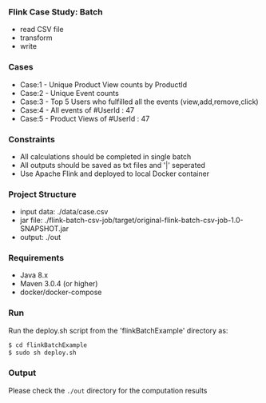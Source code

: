 ### Flink Case Study: Batch

 - read CSV file
 - transform
 - write 

### Cases
- Case:1 - Unique Product View counts by ProductId
- Case:2 - Unique Event counts
- Case:3 - Top 5 Users who fulfilled all the events (view,add,remove,click)
- Case:4 - All events of #UserId : 47
- Case:5 - Product Views of #UserId : 47

### Constraints
- All calculations should be completed in single batch
- All outputs should be saved as txt files and '|' seperated
- Use Apache Flink and deployed to local Docker container

### Project Structure
- input data: ./data/case.csv
- jar file: ./flink-batch-csv-job/target/original-flink-batch-csv-job-1.0-SNAPSHOT.jar
- output: ./out

### Requirements
- Java 8.x
- Maven 3.0.4 (or higher)
- docker/docker-compose

### Run
Run the deploy.sh script from the 'flinkBatchExample' directory as:
```sh
$ cd flinkBatchExample
$ sudo sh deploy.sh
```

### Output
Please check the ```./out``` directory for the computation results
